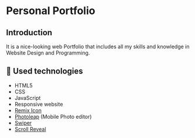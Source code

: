 # Personal Portfolio

## Introduction
It is a nice-looking web Portfolio that includes all my skills and knowledge in Website Design and Programming.

## :hammer: Used technologies

* HTML5
* CSS
* JavaScript
* Responsive website
* [Remix Icon](https://remixicon.com/)
* [Photoleap](https://www.photoleapapp.com/landing/photoleap/v1/?flowId=photoleap_interactive&variantId=plt) (Mobile Photo editor)
* [Swiper](https://swiperjs.com/)
* [Scroll Reveal](https://scrollrevealjs.org/)
